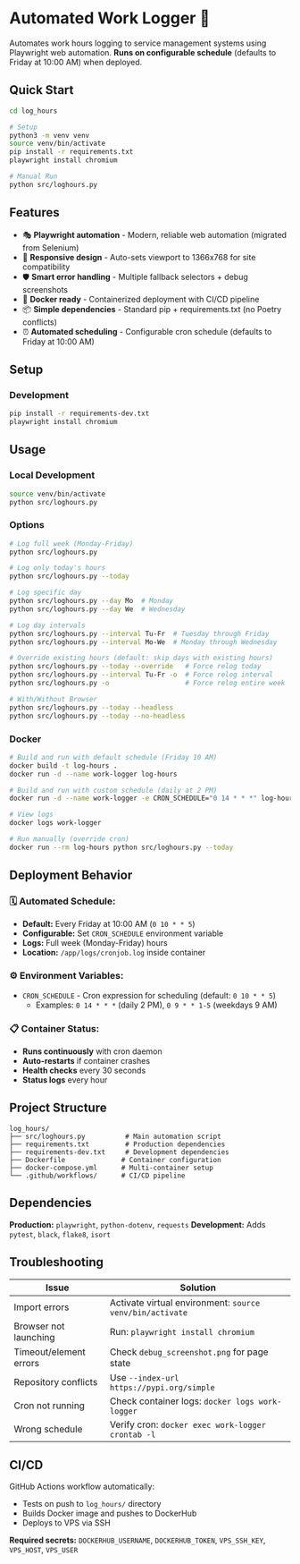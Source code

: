 # Automated Work Logger 🤖

Automates work hours logging to service management systems using Playwright web automation. **Runs on configurable schedule** (defaults to Friday at 10:00 AM) when deployed.

## Quick Start

```bash
cd log_hours

# Setup
python3 -m venv venv
source venv/bin/activate
pip install -r requirements.txt
playwright install chromium

# Manual Run
python src/loghours.py
```

## Features

- 🎭 **Playwright automation** - Modern, reliable web automation (migrated from Selenium)
- 📱 **Responsive design** - Auto-sets viewport to 1366x768 for site compatibility
- 🛡️ **Smart error handling** - Multiple fallback selectors + debug screenshots
- 🐳 **Docker ready** - Containerized deployment with CI/CD pipeline
- 📦 **Simple dependencies** - Standard pip + requirements.txt (no Poetry conflicts)
- ⏰ **Automated scheduling** - Configurable cron schedule (defaults to Friday at 10:00 AM)

## Setup

### Development
```bash
pip install -r requirements-dev.txt
playwright install chromium
```

## Usage

### Local Development
```bash
source venv/bin/activate
python src/loghours.py
```

### Options
```bash
# Log full week (Monday-Friday)
python src/loghours.py

# Log only today's hours
python src/loghours.py --today

# Log specific day
python src/loghours.py --day Mo  # Monday
python src/loghours.py --day We  # Wednesday

# Log day intervals
python src/loghours.py --interval Tu-Fr  # Tuesday through Friday
python src/loghours.py --interval Mo-We  # Monday through Wednesday

# Override existing hours (default: skip days with existing hours)
python src/loghours.py --today --override   # Force relog today
python src/loghours.py --interval Tu-Fr -o  # Force relog interval
python src/loghours.py -o                   # Force relog entire week

# With/Without Browser
python src/loghours.py --today --headless
python src/loghours.py --today --no-headless
```

### Docker
```bash
# Build and run with default schedule (Friday 10 AM)
docker build -t log-hours .
docker run -d --name work-logger log-hours

# Build and run with custom schedule (daily at 2 PM)
docker run -d --name work-logger -e CRON_SCHEDULE="0 14 * * *" log-hours

# View logs
docker logs work-logger

# Run manually (override cron)
docker run --rm log-hours python src/loghours.py --today
```

## Deployment Behavior

### 🗓️ **Automated Schedule:**
- **Default:** Every Friday at 10:00 AM (`0 10 * * 5`)
- **Configurable:** Set `CRON_SCHEDULE` environment variable
- **Logs:** Full week (Monday-Friday) hours
- **Location:** `/app/logs/cronjob.log` inside container

### ⚙️ **Environment Variables:**
- `CRON_SCHEDULE` - Cron expression for scheduling (default: `0 10 * * 5`)
  - Examples: `0 14 * * *` (daily 2 PM), `0 9 * * 1-5` (weekdays 9 AM)

### 📋 **Container Status:**
- **Runs continuously** with cron daemon
- **Auto-restarts** if container crashes
- **Health checks** every 30 seconds
- **Status logs** every hour

## Project Structure

```
log_hours/
├── src/loghours.py          # Main automation script
├── requirements.txt         # Production dependencies
├── requirements-dev.txt     # Development dependencies
├── Dockerfile              # Container configuration
├── docker-compose.yml      # Multi-container setup
└── .github/workflows/      # CI/CD pipeline
```

## Dependencies

**Production:** `playwright`, `python-dotenv`, `requests`
**Development:** Adds `pytest`, `black`, `flake8`, `isort`

## Troubleshooting

| Issue | Solution |
|-------|----------|
| Import errors | Activate virtual environment: `source venv/bin/activate` |
| Browser not launching | Run: `playwright install chromium` |
| Timeout/element errors | Check `debug_screenshot.png` for page state |
| Repository conflicts | Use `--index-url https://pypi.org/simple` |
| Cron not running | Check container logs: `docker logs work-logger` |
| Wrong schedule | Verify cron: `docker exec work-logger crontab -l` |

## CI/CD

GitHub Actions workflow automatically:
- Tests on push to `log_hours/` directory
- Builds Docker image and pushes to DockerHub
- Deploys to VPS via SSH

**Required secrets:** `DOCKERHUB_USERNAME`, `DOCKERHUB_TOKEN`, `VPS_SSH_KEY`, `VPS_HOST`, `VPS_USER` 